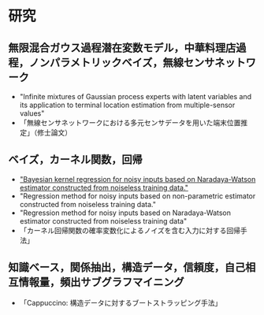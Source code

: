# 研究

## 無限混合ガウス過程潜在変数モデル，中華料理店過程，ノンパラメトリックベイズ，無線センサネットワーク
- "Infinite mixtures of Gaussian process experts with latent variables and its application to terminal location estimation from multiple-sensor values"
- 「無線センサネットワークにおける多元センサデータを用いた端末位置推定」（修士論文）

## ベイズ，カーネル関数，回帰
- ["Bayesian kernel regression for noisy inputs based on Naradaya-Watson estimator constructed from noiseless training data."](https://www.worldscientific.com/doi/10.1142/S2424922X20500047)
- "Regression method for noisy inputs based on non-parametric estimator constructed from noiseless training data."
- "Regression method for noisy inputs based on Naradaya-Watson estimator constructed from noiseless training data"
- 「カーネル回帰関数の確率変数化によるノイズを含む入力に対する回帰手法」

## 知識ベース，関係抽出，構造データ，信頼度，自己相互情報量，頻出サブグラフマイニング
- 「Cappuccino: 構造データに対するブートストラッピング手法」
